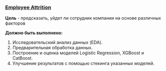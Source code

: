 ### [Employee Attrition](https://www.kaggle.com/competitions/playground-series-s3e3/overview)

__Цель__ - предсказать, уйдет ли сотрудник компании на основе различных факторов

__Должно быть выполнено:__
1) Исследовательский анализ данных (EDA).
2) Предварительная обработка данных.
3) Построение и оценка моделей Logistic Regression, XGBoost и CatBoost.
4) Улучшение результатов с помощью стекинга указанных моделей.
